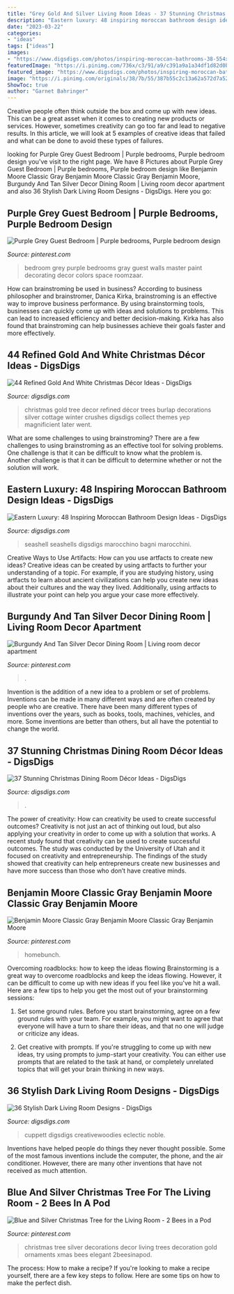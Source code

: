 ```yaml
---
title: "Grey Gold And Silver Living Room Ideas - 37 Stunning Christmas Dining Room Décor Ideas"
description: "Eastern luxury: 48 inspiring moroccan bathroom design ideas"
date: "2023-03-22"
categories:
- "ideas"
tags: ["ideas"]
images:
- "https://www.digsdigs.com/photos/inspiring-moroccan-bathrooms-38-554x828.jpg"
featuredImage: "https://i.pinimg.com/736x/c3/91/a9/c391a9a1a34df1d82d0becfe6af8bd51.jpg"
featured_image: "https://www.digsdigs.com/photos/inspiring-moroccan-bathrooms-38-554x828.jpg"
image: "https://i.pinimg.com/originals/38/7b/55/387b55c2c13a62a572d7a527033e9cbc.jpg"
ShowToc: true
author: "Garnet Bahringer"
---
```



Creative people often think outside the box and come up with new ideas. This can be a great asset when it comes to creating new products or services. However, sometimes creativity can go too far and lead to negative results. In this article, we will look at 5 examples of creative ideas that failed and what can be done to avoid these types of failures.

	

		
looking for Purple Grey Guest Bedroom | Purple bedrooms, Purple bedroom design you've visit to the right page. We have 8 Pictures about Purple Grey Guest Bedroom | Purple bedrooms, Purple bedroom design like Benjamin Moore Classic Gray Benjamin Moore Classic Gray Benjamin Moore, Burgundy And Tan Silver Decor Dining Room | Living room decor apartment and also 36 Stylish Dark Living Room Designs - DigsDigs. Here you go:
		
    
## Purple Grey Guest Bedroom | Purple Bedrooms, Purple Bedroom Design

<img loading=lazy src="https://i.pinimg.com/736x/5e/bb/57/5ebb575d7e6cc686c6e0f59058a97cf5--purple-grey-bedrooms-bedroom-ideas-purple.jpg" onerror="this.onerror=null;this.src='https://tse3.mm.bing.net/th?id=OIP._50SO8RAG9KrWbubdfLWbwHaJ4&amp;pid=15.1';" alt="Purple Grey Guest Bedroom | Purple bedrooms, Purple bedroom design">

_Source: pinterest.com_

>bedroom grey purple bedrooms gray guest walls master paint decorating decor colors space roomzaar. 

	

How can brainstroming be used in business?
According to business philosopher and brainstromer, Danica Kirka, brainstroming is an effective way to improve business performance. By using brainstorming tools, businesses can quickly come up with ideas and solutions to problems. This can lead to increased efficiency and better decision-making. Kirka has also found that brainstroming can help businesses achieve their goals faster and more effectively.

    
## 44 Refined Gold And White Christmas Décor Ideas - DigsDigs

<img loading=lazy src="https://www.digsdigs.com/photos/refined-gold-and-white-christmas-decor-ideas-21.jpg" onerror="this.onerror=null;this.src='https://tse3.mm.bing.net/th?id=OIP.lcsiGu3vKHLlKaa_XyNVPAAAAA&amp;pid=15.1';" alt="44 Refined Gold And White Christmas Décor Ideas - DigsDigs">

_Source: digsdigs.com_

>christmas gold tree decor refined décor trees burlap decorations silver cottage winter crushes digsdigs collect themes yep magnificient later went. 

	

What are some challenges to using brainstroming?
There are a few challenges to using brainstroming as an effective tool for solving problems. One challenge is that it can be difficult to know what the problem is. Another challenge is that it can be difficult to determine whether or not the solution will work.

    
## Eastern Luxury: 48 Inspiring Moroccan Bathroom Design Ideas - DigsDigs

<img loading=lazy src="https://www.digsdigs.com/photos/inspiring-moroccan-bathrooms-38-554x828.jpg" onerror="this.onerror=null;this.src='https://tse1.mm.bing.net/th?id=OIP.ztFj5iANwtjhbKZRf8cGYwHaLE&amp;pid=15.1';" alt="Eastern Luxury: 48 Inspiring Moroccan Bathroom Design Ideas - DigsDigs">

_Source: digsdigs.com_

>seashell seashells digsdigs marocchino bagni marocchini. 

	

Creative Ways to Use Artifacts: How can you use artfacts to create new ideas?
Creative ideas can be created by using artfacts to further your understanding of a topic. For example, if you are studying history, using artfacts to learn about ancient civilizations can help you create new ideas about their cultures and the way they lived. Additionally, using artfacts to illustrate your point can help you argue your case more effectively.

    
## Burgundy And Tan Silver Decor Dining Room | Living Room Decor Apartment

<img loading=lazy src="https://i.pinimg.com/736x/3c/0e/93/3c0e937f53e59c611b412823b0d98b3a.jpg" onerror="this.onerror=null;this.src='https://tse3.mm.bing.net/th?id=OIP.Myr1nFqrIPd_f9JocgwjNwHaIJ&amp;pid=15.1';" alt="Burgundy And Tan Silver Decor Dining Room | Living room decor apartment">

_Source: pinterest.com_

>. 

	

Invention is the addition of a new idea to a problem or set of problems. Inventions can be made in many different ways and are often created by people who are creative. There have been many different types of inventions over the years, such as books, tools, machines, vehicles, and more. Some inventions are better than others, but all have the potential to change the world.

    
## 37 Stunning Christmas Dining Room Décor Ideas - DigsDigs

<img loading=lazy src="https://www.digsdigs.com/photos/stunning-christmas-dining-room-decor-ideas-9.jpg" onerror="this.onerror=null;this.src='https://tse3.mm.bing.net/th?id=OIP.2q2Y3q6q49MSmNqfdIlCyQHaKn&amp;pid=15.1';" alt="37 Stunning Christmas Dining Room Décor Ideas - DigsDigs">

_Source: digsdigs.com_

>. 

	

The power of creativity: How can creativity be used to create successful outcomes?
Creativity is not just an act of thinking out loud, but also applying your creativity in order to come up with a solution that works. A recent study found that creativity can be used to create successful outcomes. The study was conducted by the University of Utah and it focused on creativity and entrepreneurship. The findings of the study showed that creativity can help entrepreneurs create new businesses and have more success than those who don’t have creative minds.

    
## Benjamin Moore Classic Gray Benjamin Moore Classic Gray Benjamin Moore

<img loading=lazy src="https://i.pinimg.com/736x/c3/91/a9/c391a9a1a34df1d82d0becfe6af8bd51.jpg" onerror="this.onerror=null;this.src='https://tse1.mm.bing.net/th?id=OIP.CEoSAWbil0fgv8pxgSBptgHaLH&amp;pid=15.1';" alt="Benjamin Moore Classic Gray Benjamin Moore Classic Gray Benjamin Moore">

_Source: pinterest.com_

>homebunch. 

	

Overcoming roadblocks: how to keep the ideas flowing
Brainstorming is a great way to overcome roadblocks and keep the ideas flowing. However, it can be difficult to come up with new ideas if you feel like you've hit a wall. Here are a few tips to help you get the most out of your brainstorming sessions:
1. Set some ground rules. Before you start brainstorming, agree on a few ground rules with your team. For example, you might want to agree that everyone will have a turn to share their ideas, and that no one will judge or criticize any ideas.

2. Get creative with prompts. If you're struggling to come up with new ideas, try using prompts to jump-start your creativity. You can either use prompts that are related to the task at hand, or completely unrelated topics that will get your brain thinking in new ways.


    
## 36 Stylish Dark Living Room Designs - DigsDigs

<img loading=lazy src="https://www.digsdigs.com/photos/stylish-dark-living-room-designs-19.jpg" onerror="this.onerror=null;this.src='https://tse3.mm.bing.net/th?id=OIP.tvknlHcxxRxIJRwdqCDT9wHaLH&amp;pid=15.1';" alt="36 Stylish Dark Living Room Designs - DigsDigs">

_Source: digsdigs.com_

>cuppett digsdigs creativewoodies eclectic noble. 

	

Inventions have helped people do things they never thought possible. Some of the most famous inventions include the computer, the phone, and the air conditioner. However, there are many other inventions that have not received as much attention.

    
## Blue And Silver Christmas Tree For The Living Room - 2 Bees In A Pod

<img loading=lazy src="https://i.pinimg.com/originals/38/7b/55/387b55c2c13a62a572d7a527033e9cbc.jpg" onerror="this.onerror=null;this.src='https://tse2.mm.bing.net/th?id=OIP.oK6P-ZojP1Xa-D_hELZQNwHaJ4&amp;pid=15.1';" alt="Blue and Silver Christmas Tree for the Living Room - 2 Bees in a Pod">

_Source: pinterest.com_

>christmas tree silver decorations decor living trees decoration gold ornaments xmas bees elegant 2beesinapod. 

	

The process: How to make a recipe?
If you're looking to make a recipe yourself, there are a few key steps to follow. Here are some tips on how to make the perfect dish.

